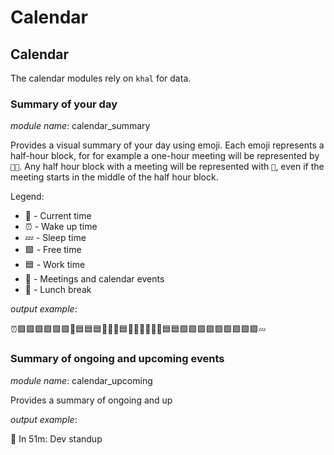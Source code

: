 # Calendar

## Calendar

The calendar modules rely on `khal` for data.

### Summary of your day

*module name*: calendar_summary

Provides a visual summary of your day using emoji. Each emoji represents a half-hour block,
for for example a one-hour meeting will be represented by `📅📅`. Any half hour block with a
meeting will be represented with `📅`, even if the meeting starts in the middle of the half
hour block.

Legend:
 * 🚀 - Current time
 * ⏰ - Wake up time
 * 💤 - Sleep time
 * 🟩 - Free time
 * 🟦 - Work time
 * 📅 - Meetings and calendar events
 * 🍴 - Lunch break

*output example*:

⏰🟩🟩🟩🟩🟩🟩📅🟦🟦🟦🚀🍴🍴🟦📅📅📅📅📅📅🟦🟦🟩🟩🟩🟩🟩🟩🟩🟩🟩💤

### Summary of ongoing and upcoming events

*module name*: calendar_upcoming

Provides a summary of ongoing and up

*output example*:

📅 In 51m: Dev standup

